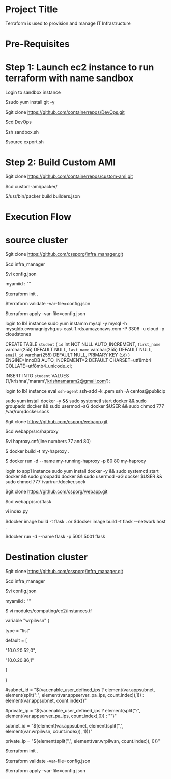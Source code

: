Project Title
=====================
Terraform is used to provision and manage IT Infrastructure

Pre-Requisites
============================

# Step 1: Launch ec2 instance to run terraform with name sandbox

Login to sandbox instance

$sudo yum install git -y

$git clone https://github.com/containerrepos/DevOps.git

$cd DevOps

$sh sandbox.sh

$source export.sh

# Step 2: Build Custom AMI

$git clone https://github.com/containerrepos/custom-ami.git

$cd custom-ami/packer/

$/usr/bin/packer build builders.json


Execution Flow
=====================

# source cluster

$git clone https://github.com/cssporg/infra_manager.git

$cd infra_manager

$vi config.json

myamiid : ""

$terraform init .

$terraform validate -var-file=config.json

$terraform apply -var-file=config.json


login to lb1 instance 
sudo yum instamm mysql -y
mysql -h mysqldb.cwxnaqnigvhg.us-east-1.rds.amazonaws.com -P 3306 -u cloud -p cloudstones


CREATE TABLE `student` (
  `id` int NOT NULL AUTO_INCREMENT,
  `first_name` varchar(255) DEFAULT NULL,
  `last_name` varchar(255) DEFAULT NULL,
  `email_id` varchar(255) DEFAULT NULL,
  PRIMARY KEY (`id`)
) ENGINE=InnoDB AUTO_INCREMENT=2 DEFAULT CHARSET=utf8mb4 COLLATE=utf8mb4_unicode_ci;


INSERT INTO `student` VALUES (1,'krishna','maram','krishnamaram2@gmail.com');



login to lb1 instance 
eval `ssh-agent`
ssh-add -k .pem
ssh -A centos@publicip




sudo yum install docker -y && sudo systemctl start docker && sudo groupadd docker && sudo usermod -aG docker $USER && sudo chmod 777 /var/run/docker.sock

$git clone https://github.com/csporg/webapp.git

$cd webapp/src/haproxy

$vi haproxy.cnf(line numbers 77 and 80)

$ docker build -t my-haproxy .

$ docker run -d --name my-running-haproxy -p 80:80 my-haproxy


login to app1 instance
sudo yum install docker -y && sudo systemctl start docker && sudo groupadd docker && sudo usermod -aG docker $USER && sudo chmod 777 /var/run/docker.sock

$git clone https://github.com/csporg/webapp.git

$cd webapp/src/flask

vi index.py

$docker image build -t flask . or $docker image build -t flask --network host .

$docker run -d --name flask -p 5001:5001 flask




# Destination cluster

$git clone https://github.com/cssporg/infra_manager.git

$cd infra_manager

$vi config.json

myamiid : ""


$ vi modules/computing/ec2/instances.tf

variable "wrpilwsn" {

type = "list"

default = [

"10.0.20.52,0",

"10.0.20.86,1"

]

}


#subnet_id = "${var.enable_user_defined_ips ? element(var.appsubnet, element(split(":", element(var.appserver_pa_ips, count.index)),1)) : element(var.appsubnet, count.index)}"

#private_ip = "${var.enable_user_defined_ips ? element(split(":", element(var.appserver_pa_ips, count.index),0)) : ""}"

subnet_id = "${element(var.appsubnet, element(split(",", element(var.wrpilwsn, count.index)), 1))}"

private_ip = "${element(split(",", element(var.wrpilwsn, count.index)), 0)}"


$terraform init .

$terraform validate -var-file=config.json

$terraform apply -var-file=config.json

